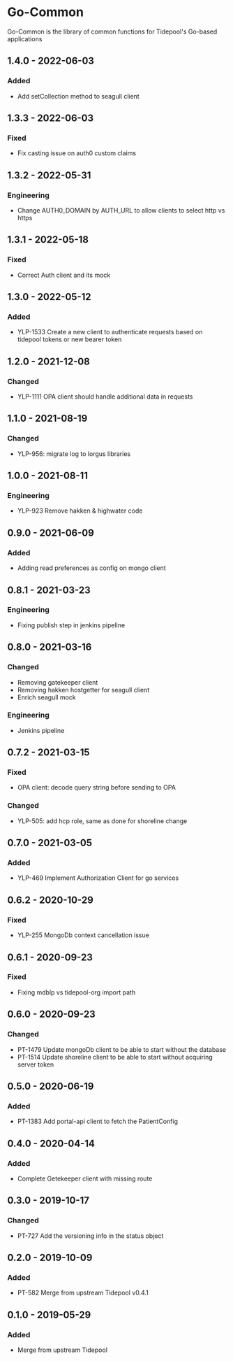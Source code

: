 # Go-Common

Go-Common is the library of common functions for Tidepool's Go-based applications

## 1.4.0 - 2022-06-03
### Added
- Add setCollection method to seagull client

## 1.3.3 - 2022-06-03
### Fixed
- Fix casting issue on auth0 custom claims

## 1.3.2 - 2022-05-31
### Engineering
- Change AUTH0_DOMAIN by AUTH_URL to allow clients to select http vs https

## 1.3.1 - 2022-05-18
### Fixed
- Correct Auth client and its mock

## 1.3.0 - 2022-05-12
### Added
- YLP-1533 Create a new client to authenticate requests based on tidepool tokens or new bearer token

## 1.2.0 - 2021-12-08
### Changed
- YLP-1111 OPA client should handle additional data in requests

## 1.1.0 - 2021-08-19
### Changed
- YLP-956: migrate log to lorgus libraries

## 1.0.0 - 2021-08-11
### Engineering
- YLP-923 Remove hakken & highwater code

## 0.9.0 - 2021-06-09
### Added
- Adding read preferences as config on mongo client

## 0.8.1 - 2021-03-23
### Engineering
- Fixing publish step in jenkins pipeline

## 0.8.0 - 2021-03-16
### Changed
- Removing gatekeeper client
- Removing hakken hostgetter for seagull client
- Enrich seagull mock
### Engineering
- Jenkins pipeline

## 0.7.2 - 2021-03-15
### Fixed
- OPA client: decode query string before sending to OPA

### Changed
- YLP-505: add hcp role, same as done for shoreline change

## 0.7.0 - 2021-03-05
### Added
- YLP-469 Implement Authorization Client for go services

## 0.6.2 - 2020-10-29
### Fixed
- YLP-255 MongoDb context cancellation issue

## 0.6.1 - 2020-09-23
### Fixed
- Fixing mdblp vs tidepool-org import path 

## 0.6.0 - 2020-09-23
### Changed
- PT-1479 Update mongoDb client to be able to start without the database
- PT-1514 Update shoreline client to be able to start without acquiring server token

## 0.5.0 - 2020-06-19
### Added
- PT-1383 Add portal-api client to fetch the PatientConfig

## 0.4.0 - 2020-04-14
### Added
- Complete Getekeeper client with missing route

## 0.3.0 - 2019-10-17
### Changed
- PT-727 Add the versioning info in the status object

## 0.2.0 - 2019-10-09
### Added
- PT-582 Merge from upstream Tidepool v0.4.1

## 0.1.0 - 2019-05-29
### Added
- Merge from upstream Tidepool
